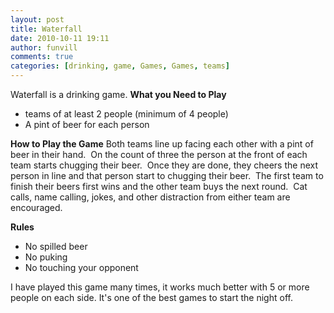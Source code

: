 ```yaml
---
layout: post
title: Waterfall
date: 2010-10-11 19:11
author: funvill
comments: true
categories: [drinking, game, Games, Games, teams]
---
```

Waterfall is a drinking game.
<strong>
What you Need to Play</strong>
<ul>
	<li>teams of at least 2 people (minimum of 4 people)</li>
	<li>A pint of beer for each person</li>
</ul>
<strong>How to Play the Game</strong>
Both teams line up facing each other with a pint of beer in their hand.  On the count of three the person at the front of each team starts chugging their beer.  Once they are done, they cheers the next person in line and that person start to chugging their beer.  The first team to finish their beers first wins and the other team buys the next round.  Cat calls, name calling, jokes, and other distraction from either team are encouraged.

<strong>Rules</strong>
<ul>
	<li>No spilled beer</li>
	<li>No puking</li>
	<li>No touching your opponent</li>
</ul>
I have played this game many times, it works much better with 5 or more people on each side.
It's one of the best games to start the night off.
